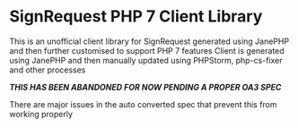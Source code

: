 # SignRequest PHP 7 Client Library

This is an unofficial client library for SignRequest generated using JanePHP and then further customised to support PHP 7 features
Client is generated using JanePHP and then manually updated using PHPStorm, php-cs-fixer and other processes

**_THIS HAS BEEN ABANDONED FOR NOW PENDING A PROPER OA3 SPEC_** 

There are major issues in the auto converted spec that prevent this from working properly

